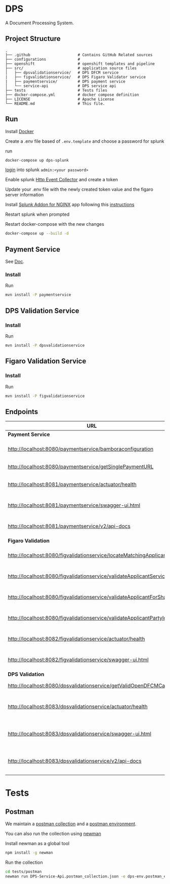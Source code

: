 # DPS

A Document Processing System.

## Project Structure

    .
    ├── .github                     # Contains GitHub Related sources
    ├── configurations              # 
    ├── openshift                   # openshift templates and pipeline
    ├── src/                        # application source files
    │   ├── dpsvalidationservice/   # DPS DFCM service
    |   ├── figvalidationservice/   # DPS Figaro Validator service
    |   ├── paymentservice/         # DPS payment service
    │   └── service-api             # DPS service api
    ├── tests                       # Tests files
    ├── docker-compose.yml          # docker compose definition
    ├── LICENSE                     # Apache License
    └── README.md                   # This file.

## Run

Install [Docker](https://www.docker.com/)

Create a .env file based of `.env.template` and choose a password for splunk

run

```bash
docker-compose up dps-splunk
```

[login](http://localhost:8000) into splunk `admin:<your password>`

Enable splunk [Http Event Collector](https://docs.splunk.com/Documentation/Splunk/7.2.3/Data/UsetheHTTPEventCollector) and create a token

Update your .env file with the newly created token value and the figaro server information

Install [Splunk Addon for NGINX](https://splunkbase.splunk.com/app/3258/) app following this [instructions](https://docs.splunk.com/Documentation/AddOns/released/Overview/Singleserverinstall)

Restart splunk when prompted

Restart docker-compose with the new changes

```bash
docker-compose up --build -d
```


## Payment Service

See [Doc](src/paymentservice/README.md).

### Install

Run

```bash
mvn install -P paymentservice
```

## DPS Validation Service

### Install

Run

```bash
mvn install -P dpsvalidationservice
```

## Figaro Validation Service

### Install

Run

```bash
mvn install -P figvalidationservice
```

## Endpoints

| URL | Method | Description |
| --- | --- | --- |
| **Payment Service** | --- | --- |
| [http://localhost:8080/paymentservice/bamboraconfiguration](http://localhost:8080/paymentservice/bamboraconfiguration) | GET | Bambora configuration url |
| [http://localhost:8080/paymentservice/getSinglePaymentURL](http://localhost:8080/paymentservice/getSinglePaymentURL) | GET | Single Payment Url |
| [http://localhost:8081/paymentservice/actuator/health](http://localhost:8080/paymentservice/actuator/health) | GET | Payment Service Health |
| [http://localhost:8081/paymentservice/swagger-ui.html](http://localhost:8080/paymentservice/swagger-ui.html) | GET | Figaro Validator Swagger-UI |
| [http://localhost:8081/paymentservice/v2/api-docs](http://localhost:8080/paymentservice/swagger-ui.html) | GET | Figaro Validator Swagger-UI |
| **Figaro Validation** | --- | --- |
| [http://localhost:8080/figvalidationservice/locateMatchingApplicants](http://localhost:8080/figvalidationservice/locateMatchingApplicants) | GET | Locate Matching Applicants |
| [http://localhost:8080/figvalidationservice/validateApplicantService](http://localhost:8080/figvalidationservice/validateApplicantService) | GET | Validate Applicant Service |
| [http://localhost:8080/figvalidationservice/validateApplicantForSharing](http://localhost:8080/figvalidationservice/validateApplicantForSharing) | GET | Validate Applicant Sharing |
| [http://localhost:8080/figvalidationservice/validateApplicantPartyId](http://localhost:8080/figvalidationservice/validateApplicantPartyId) | GET | Validate Applicant Party ID |
| [http://localhost:8082/figvalidationservice/actuator/health](http://localhost:8082/figvalidationservice/actuator/health) | GET | Figaro Validator Health | 
| [http://localhost:8082/figvalidationservice/swagger-ui.html](http://localhost:8082/figvalidationservice/swagger-ui.html) | GET | Figaro Validator Swagger-UI |
| **DPS Validation**  | --- | --- |
| [http://localhost:8080/dpsvalidationservice/getValidOpenDFCMCase](http://localhost:8080/dpsvalidationservice/getValidOpenDFCMCase) | GET | Valid Open DFCM Case |
| [http://localhost:8083/dpsvalidationservice/actuator/health](http://localhost:8083/dpsvalidationservice/actuator/health) | GET | DPS Validation Service Health | 
| [http://localhost:8083/dpsvalidationservice/swagger-ui.html](http://localhost:8083/dpsvalidationservice/swagger-ui.html) | GET | DPS Validation Service Swagger-UI |
| [http://localhost:8083/dpsvalidationservice/v2/api-docs](http://localhost:8083/dpsvalidationservice/v2/api-docs) | GET | DPS Validation Service Swagger |

# Tests

## Postman

We maintain a [postman collection](tests/postman/DPS-Service-Api.postman_collection.json) and a [postman environment](tests/postman/dps-env.postman_environment.json).

You can also run the collection using [newman](https://www.npmjs.com/package/newman)

Install newman as a global tool

```bash
npm install -g newman
```

Run the collection

```bash
cd tests/postman
newman run DPS-Service-Api.postman_collection.json -e dps-env.postman_environment.json
```
